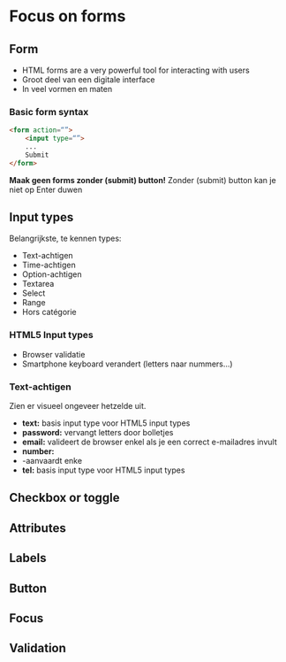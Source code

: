 # Focus on forms
## Form
- HTML forms are a very powerful tool for interacting with users
- Groot deel van een digitale interface
- In veel vormen en maten
### Basic form syntax
```html
<form action=“”>
	<input type=“”>
	...
	Submit
</form>
```
**Maak geen forms zonder (submit) button!**
Zonder (submit) button kan je niet op Enter duwen

## Input types
Belangrijkste, te kennen types:
- Text-achtigen
- Time-achtigen
- Option-achtigen
- Textarea
- Select
- Range
- Hors catégorie
### HTML5 Input types
- Browser validatie
- Smartphone keyboard verandert (letters naar nummers...)

### Text-achtigen
Zien er visueel ongeveer hetzelde uit.
- **text:** basis input type voor HTML5 input types
- **password:** vervangt letters door bolletjes
- **email:** valideert de browser enkel als je een correct e-mailadres invult
- **number:**
- -aanvaardt enke
- **tel:** basis input type voor HTML5 input types

## Checkbox or toggle

## Attributes

## Labels

## Button

## Focus

## Validation

<!--stackedit_data:
eyJoaXN0b3J5IjpbLTU2Njk1NTk0MCwtNzIwOTY3Mzk4LC01OD
gwODYwLC0yMDg4NzQ2NjEyXX0=
-->